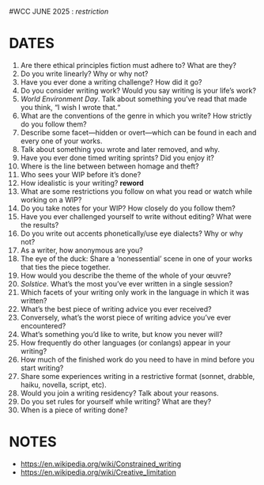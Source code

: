 #WCC JUNE 2025 : *restriction*

# DATES
 1. Are there ethical principles fiction must adhere to? What are they?
 2. Do you write linearly? Why or why not?
 3. Have you ever done a writing challenge? How did it go?
 4. Do you consider writing work? Would you say writing is your life’s work?
 5. *World Environment Day*. Talk about something you’ve read that made you think, “I wish I wrote that.“
 6. What are the conventions of the genre in which you write? How strictly do you follow them? 
 7. Describe some facet—hidden or overt—which can be found in each and every one of your works.
 8. Talk about something you wrote and later removed, and why.
 9. Have you ever done timed writing sprints? Did you enjoy it?
10. Where is the line between between homage and theft?
11. Who sees your WIP before it’s done? 
12. How idealistic is your writing? **reword**
13. What are some restrictions you follow on what you read or watch while working on a WIP?
14. Do you take notes for your WIP? How closely do you follow them?
15. Have you ever challenged yourself to write without editing? What were the results?
16. Do you write out accents phonetically/use eye dialects? Why or why not?
17. As a writer, how anonymous are you?
18. The eye of the duck: Share a ‘nonessential’ scene in one of your works that ties the piece together.
19. How would you describe the theme of the whole of your œuvre?
20. *Solstice*. What’s the most you’ve ever written in a single session?
21. Which facets of your writing only work in the language in which it was written?
22. What’s the best piece of writing advice you ever received?
23. Conversely, what’s the worst piece of writing advice you’ve ever encountered?
24. What’s something you’d like to write, but know you never will?
25. How frequently do other languages (or conlangs) appear in your writing?  
26. How much of the finished work do you need to have in mind before you start writing?
27. Share some experiences writing in a restrictive format (sonnet, drabble, haiku, novella, script, etc).
28. Would you join a writing residency? Talk about your reasons.
29. Do you set rules for yourself while writing? What are they? 
30. When is a piece of writing done? 


# NOTES

- https://en.wikipedia.org/wiki/Constrained_writing
- https://en.wikipedia.org/wiki/Creative_limitation
